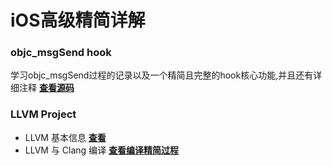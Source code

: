 # iOS高级精简详解

### objc_msgSend hook 
学习objc_msgSend过程的记录以及一个精简且完整的hook核心功能,并且还有详细注释
[**查看源码**](https://github.com/czqasngit/objc_msgSend_hook)


  
### LLVM Project
  - LLVM 基本信息 [**查看**](https://github.com/czqasngit/iOS_senior/blob/master/llvm/llvm.md)
  - LLVM 与 Clang 编译 [**查看编译精简过程**](https://github.com/czqasngit/iOS_senior/blob/master/llvm/compile.md)



